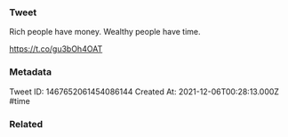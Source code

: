 ### Tweet
Rich people have money. Wealthy people have time.

https://t.co/gu3bOh4OAT

### Metadata
Tweet ID: 1467652061454086144
Created At: 2021-12-06T00:28:13.000Z
#time 

### Related

